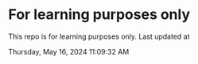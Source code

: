 # For learning purposes only
This repo is for learning purposes only.
Last updated at

Thursday, May 16, 2024 11:09:32 AM

